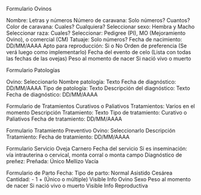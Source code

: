 Formulario Ovinos
 
Nombre: Letras y números
Número de caravana: Solo números? Cuantos?
Color de caravana: Cuales? Cualquiera?
Seleccionar sexo: Hembra y Macho
Seleccionar raza: Cuales?
Seleccionar: Pedigree (PI), MO (Mejoramiento Ovino), o comercial (CM)
Tatuaje: Solo números?
Fecha de nacimiento: DD/MM/AAAA
Apto para reproducción: Si o No
Orden de preferencia (Se verá luego como implementarlo)
Fecha del evento de celo (Lista con todas las fechas de las ovejas)
Peso al momento de nacer
Si nació vivo o muerto 
 
 
Formulario Patologías
 
Ovino: Seleccionarlo
Nombre patología: Texto
Fecha de diagnóstico: DD/MM/AAAA
Tipo de patología: Texto
Descripción del diagnóstico: Texto
Fecha de diagnóstico:  DD/MM/AAAA
 

Formulario de Tratamientos Curativos o Paliativos
Tratamientos: Varios en el momento
Descripción Tratamiento: Texto
Tipo de tratamiento: Curativo o Paliativos
Fecha de tratamiento: DD/MM/AAAA
 
 
Formulario Tratamiento Preventivo
Ovino: Seleccionarlo
Descripción Tratamiento:
Fecha de tratamiento: DD/MM/AAAA
 
 

Formulario Servicio
Oveja
Carnero
Fecha del servicio
Si es inseminación: vía intrauterina o cervical, monta corral o monta campo
Diagnóstico de preñez:
Preñada:
Único
Mellizo
Vacía


Formulario de Parto
Fecha:
Tipo de parto:
Normal
Asistido
Cesárea
Cantidad: - 1 + (Único o múltiple)
Visible Info Ovino
Sexo
Peso al momento de nacer
Si nació vivo o muerto
Visible Info Reproductiva
